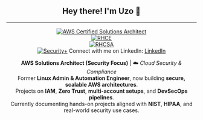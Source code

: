 <div align="center">

## Hey there! I'm Uzo 👋  

---

[![AWS Certified Solutions Architect](https://img.shields.io/badge/AWS-Certified_Solutions_Architect_Associate-FF9900?logo=amazonaws&logoColor=white&style=for-the-badge)](https://www.credly.com/badges/92dc9695-7732-4b7a-873a-771a9ed3a0ff/public_url)  
[![RHCE](https://img.shields.io/badge/RHCE-Certified-EE0000?logo=redhat&logoColor=white&style=for-the-badge)](https://www.credly.com/badges/dff7ef72-93d5-46b3-9712-909b3bc5a814/public_url)  
[![RHCSA](https://img.shields.io/badge/RHCSA-Certified-EE0000?logo=redhat&logoColor=white&style=for-the-badge)](https://www.credly.com/badges/YOUR-RHCSA-BADGE-ID)   
[![Security+](https://img.shields.io/badge/CompTIA-Security+-red?logo=comptia&logoColor=white&style=for-the-badge)](https://www.credly.com/badges/e6d893b2-eded-4f6e-a83f-1994a209defc/public_url)
Connect with me on LinkedIn:  [LinkedIn](https://www.linkedin.com/in/uzobolarinwa)



**AWS Solutions Architect (Security Focus)** | ☁️ *Cloud Security & Compliance*  
Former **Linux Admin & Automation Engineer**, now building **secure, scalable AWS architectures**.  
Projects on **IAM**, **Zero Trust**, **multi-account setups**, and **DevSecOps pipelines**.  
Currently documenting hands-on projects aligned with **NIST**, **HIPAA**, and real-world security use cases.





</div>

